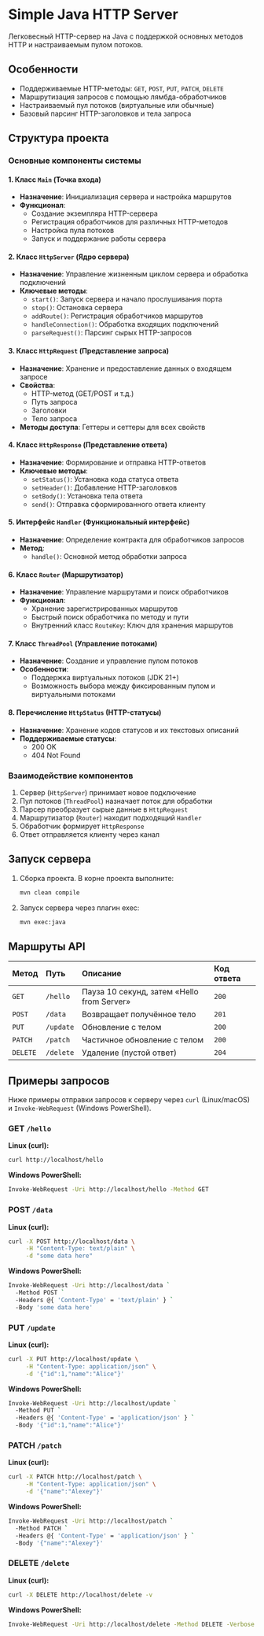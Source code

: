 # Simple Java HTTP Server

Легковесный HTTP-сервер на Java с поддержкой основных методов HTTP и настраиваемым пулом потоков.

## Особенности

- Поддерживаемые HTTP-методы: `GET`, `POST`, `PUT`, `PATCH`, `DELETE`
- Маршрутизация запросов с помощью лямбда-обработчиков
- Настраиваемый пул потоков (виртуальные или обычные)
- Базовый парсинг HTTP-заголовков и тела запроса

## Структура проекта

### Основные компоненты системы

#### 1. Класс `Main` (Точка входа)
- **Назначение**: Инициализация сервера и настройка маршрутов
- **Функционал**:
    - Создание экземпляра HTTP-сервера
    - Регистрация обработчиков для различных HTTP-методов
    - Настройка пула потоков
    - Запуск и поддержание работы сервера

#### 2. Класс `HttpServer` (Ядро сервера)
- **Назначение**: Управление жизненным циклом сервера и обработка подключений
- **Ключевые методы**:
    - `start()`: Запуск сервера и начало прослушивания порта
    - `stop()`: Остановка сервера
    - `addRoute()`: Регистрация обработчиков маршрутов
    - `handleConnection()`: Обработка входящих подключений
    - `parseRequest()`: Парсинг сырых HTTP-запросов

#### 3. Класс `HttpRequest` (Представление запроса)
- **Назначение**: Хранение и предоставление данных о входящем запросе
- **Свойства**:
    - HTTP-метод (GET/POST и т.д.)
    - Путь запроса
    - Заголовки
    - Тело запроса
- **Методы доступа**: Геттеры и сеттеры для всех свойств

#### 4. Класс `HttpResponse` (Представление ответа)
- **Назначение**: Формирование и отправка HTTP-ответов
- **Ключевые методы**:
    - `setStatus()`: Установка кода статуса ответа
    - `setHeader()`: Добавление HTTP-заголовков
    - `setBody()`: Установка тела ответа
    - `send()`: Отправка сформированного ответа клиенту

#### 5. Интерфейс `Handler` (Функциональный интерфейс)
- **Назначение**: Определение контракта для обработчиков запросов
- **Метод**:
    - `handle()`: Основной метод обработки запроса

#### 6. Класс `Router` (Маршрутизатор)
- **Назначение**: Управление маршрутами и поиск обработчиков
- **Функционал**:
    - Хранение зарегистрированных маршрутов
    - Быстрый поиск обработчика по методу и пути
    - Внутренний класс `RouteKey`: Ключ для хранения маршрутов

#### 7. Класс `ThreadPool` (Управление потоками)
- **Назначение**: Создание и управление пулом потоков
- **Особенности**:
    - Поддержка виртуальных потоков (JDK 21+)
    - Возможность выбора между фиксированным пулом и виртуальными потоками

#### 8. Перечисление `HttpStatus` (HTTP-статусы)
- **Назначение**: Хранение кодов статусов и их текстовых описаний
- **Поддерживаемые статусы**:
    - 200 OK
    - 404 Not Found

### Взаимодействие компонентов

1. Сервер (`HttpServer`) принимает новое подключение
2. Пул потоков (`ThreadPool`) назначает поток для обработки
3. Парсер преобразует сырые данные в `HttpRequest`
4. Маршрутизатор (`Router`) находит подходящий `Handler`
5. Обработчик формирует `HttpResponse`
6. Ответ отправляется клиенту через канал


## Запуск сервера

1. Сборка проекта.
   В корне проекта выполните:
   ```bash
   mvn clean compile
   ```
   
2. Запуск сервера через плагин exec:
    ```bash
   mvn exec:java
   ```

## Маршруты API
| Метод   | Путь       | Описание                                  | Код ответа |
|:--------|:-----------|:------------------------------------------|:-----------|
| `GET`   | `/hello`   | Пауза 10 секунд, затем «Hello from Server» | `200`      |
| `POST`  | `/data`    | Возвращает получённое тело                | `201`      |
| `PUT`   | `/update`  | Обновление с телом                        | `200`      |
| `PATCH` | `/patch`   | Частичное обновление с телом              | `200`      |
| `DELETE`| `/delete`  | Удаление (пустой ответ)                   | `204`      |

## Примеры запросов

Ниже примеры отправки запросов к серверу через `curl` (Linux/macOS) и `Invoke-WebRequest` (Windows PowerShell).

### GET `/hello`

**Linux (curl):**
```bash
curl http://localhost/hello
```

**Windows PowerShell:**
```bash
Invoke-WebRequest -Uri http://localhost/hello -Method GET
```

### POST `/data`
**Linux (curl):**
```bash
curl -X POST http://localhost/data \
     -H "Content-Type: text/plain" \
     -d "some data here"
```

**Windows PowerShell:**

```bash
Invoke-WebRequest -Uri http://localhost/data `
  -Method POST `
  -Headers @{ 'Content-Type' = 'text/plain' } `
  -Body 'some data here'
```

### PUT `/update`
**Linux (curl):**

```bash
curl -X PUT http://localhost/update \
     -H "Content-Type: application/json" \
     -d '{"id":1,"name":"Alice"}'
```

**Windows PowerShell:**
```bash
Invoke-WebRequest -Uri http://localhost/update `
  -Method PUT `
  -Headers @{ 'Content-Type' = 'application/json' } `
  -Body '{"id":1,"name":"Alice"}'
```

### PATCH `/patch`
**Linux (curl):**

```bash
curl -X PATCH http://localhost/patch \
     -H "Content-Type: application/json" \
     -d '{"name":"Alexey"}'
```

**Windows PowerShell:**
```bash
Invoke-WebRequest -Uri http://localhost/patch `
  -Method PATCH `
  -Headers @{ 'Content-Type' = 'application/json' } `
  -Body '{"name":"Alexey"}'
```


### DELETE `/delete`
**Linux (curl):**

```bash
curl -X DELETE http://localhost/delete -v
```

**Windows PowerShell:**
```bash
Invoke-WebRequest -Uri http://localhost/delete -Method DELETE -Verbose
```
